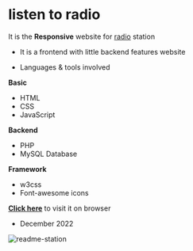 # listen to radio
It is the **Responsive** website for [radio](https://yohanaandrew-tz.github.io/radio/) station
- It is a frontend with little backend features website

- Languages & tools involved

**Basic**
- HTML
- CSS
- JavaScript

**Backend**
- PHP
- MySQL Database

**Framework**
- w3css
- Font-awesome icons


**[Click here](https://yohanaandrew-tz.github.io/radio/)** to visit it on browser

- December 2022


![readme-station](https://user-images.githubusercontent.com/100519097/210131288-58aad292-71a5-4c43-ab27-5ae77c016858.png)
